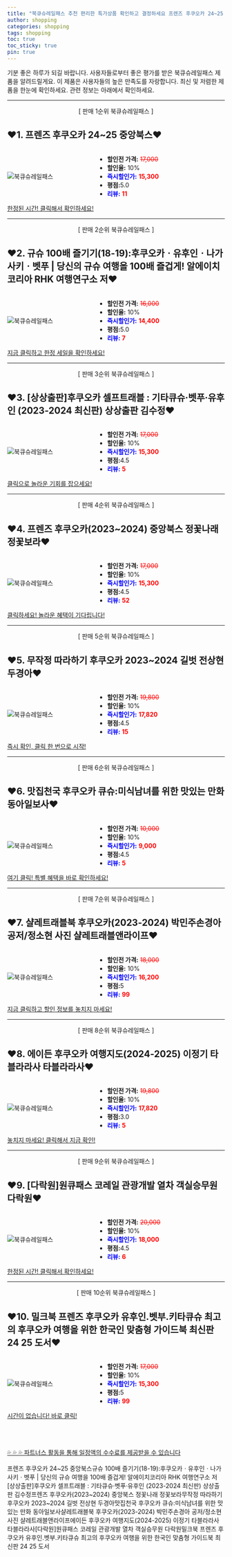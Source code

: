 ```yaml
---
title: "북큐슈레일패스 추천 편리한 특가상품 확인하고 결정하세요 프렌즈 후쿠오카 24~25 중앙북스"
author: shopping
categories: shopping
tags: shopping
toc: true
toc_sticky: true
pin: true
---
```

기분 좋은 하루가 되길 바랍니다. 사용자들로부터 좋은 평가를 받은 북큐슈레일패스 제품을 알려드릴게요. 이 제품은 사용자들의 높은 만족도를 자랑합니다. 최신 및 저렴한 제품을 한눈에 확인하세요. 관련 정보는 아래에서 확인하세요.

---
<p class="toplist" style="margin: 0 auto; display: block; width: fit-content;">[ 판매 1순위 북큐슈레일패스 ]</p>

<h2><strong>❤️1. 프렌즈 후쿠오카 24~25 중앙북스❤️</strong></h2>

<div style="display: flex; align-items: center;">
    <div style="flex: 0.4;">
        <img src="https://thumbnail7.coupangcdn.com/thumbnails/remote/230x230ex/image/retail/images/2024/02/05/16/3/652407ad-a32f-4bf7-a2e2-e53d251275d0.jpg" alt="북큐슈레일패스" style="max-width: 100%;">
    </div>
    <div style="flex: 0.6; margin-left: 10px;">
        <ul>
            <li><strong>할인전 가격:</strong> <del style="color: red;">17,000</del></li>
            <li><strong>할인율:</strong> 10%</li>
            <li><span style='color:blue'><strong>즉시할인가:</strong></span> <span style='color:red'><strong>15,300</strong></span></li>
            <li><strong>평점:</strong>5.0</li>
            <li><span style='color:blue'><strong>리뷰:</strong></span> <span style='color:red'><strong>11</strong></span></li>
        </ul>
    </div>
</div>
<div class="center">
    <a href="https://selin100587001.github.io?lptag=AF9450613&subid=githubio&pageKey=7872293389&traceid=V0-153&itemId=21508486321&vendorItemId=88597549929" class="myButton">
        한정된 시간! 클릭해서 확인하세요!
    </a>
</div>


---
<p class="toplist" style="margin: 0 auto; display: block; width: fit-content;">[ 판매 2순위 북큐슈레일패스 ]</p>

<h2><strong>❤️2. 규슈 100배 즐기기(18-19):후쿠오카ㆍ유후인ㆍ나가사키ㆍ벳푸 | 당신의 규슈 여행을 100배 즐겁게! 알에이치코리아 RHK 여행연구소 저❤️</strong></h2>

<div style="display: flex; align-items: center;">
    <div style="flex: 0.4;">
        <img src="https://thumbnail6.coupangcdn.com/thumbnails/remote/230x230ex/image/vendor_inventory/8826/d72cf5840485f03d55125a89d948d8874843a674497819502d43d2aaef06.jpg" alt="북큐슈레일패스" style="max-width: 100%;">
    </div>
    <div style="flex: 0.6; margin-left: 10px;">
        <ul>
            <li><strong>할인전 가격:</strong> <del style="color: red;">16,000</del></li>
            <li><strong>할인율:</strong> 10%</li>
            <li><span style='color:blue'><strong>즉시할인가:</strong></span> <span style='color:red'><strong>14,400</strong></span></li>
            <li><strong>평점:</strong>5.0</li>
            <li><span style='color:blue'><strong>리뷰:</strong></span> <span style='color:red'><strong>7</strong></span></li>
        </ul>
    </div>
</div>
<div class="center">
    <a href="https://selin100587001.github.io?lptag=AF9450613&subid=githubio&pageKey=65336770&traceid=V0-153&itemId=220706228&vendorItemId=3534022728" class="myButton">
        지금 클릭하고 한정 세일을 확인하세요!
    </a>
</div>


---
<p class="toplist" style="margin: 0 auto; display: block; width: fit-content;">[ 판매 3순위 북큐슈레일패스 ]</p>

<h2><strong>❤️3. [상상출판]후쿠오카 셀프트래블 : 기타큐슈·벳푸·유후인 (2023-2024 최신판) 상상출판 김수정❤️</strong></h2>

<div style="display: flex; align-items: center;">
    <div style="flex: 0.4;">
        <img src="https://thumbnail6.coupangcdn.com/thumbnails/remote/230x230ex/image/retail-product-api/A00077021/201012369/217405159/main/9791167821621_L.jpg" alt="북큐슈레일패스" style="max-width: 100%;">
    </div>
    <div style="flex: 0.6; margin-left: 10px;">
        <ul>
            <li><strong>할인전 가격:</strong> <del style="color: red;">17,000</del></li>
            <li><strong>할인율:</strong> 10%</li>
            <li><span style='color:blue'><strong>즉시할인가:</strong></span> <span style='color:red'><strong>15,300</strong></span></li>
            <li><strong>평점:</strong>4.5</li>
            <li><span style='color:blue'><strong>리뷰:</strong></span> <span style='color:red'><strong>5</strong></span></li>
        </ul>
    </div>
</div>
<div class="center">
    <a href="https://selin100587001.github.io?lptag=AF9450613&subid=githubio&pageKey=7544326033&traceid=V0-153&itemId=19839847324&vendorItemId=86941401997" class="myButton">
        클릭으로 놀라운 기회를 잡으세요!
    </a>
</div>


---
<p class="toplist" style="margin: 0 auto; display: block; width: fit-content;">[ 판매 4순위 북큐슈레일패스 ]</p>

<h2><strong>❤️4. 프렌즈 후쿠오카(2023~2024) 중앙북스 정꽃나래 정꽃보라❤️</strong></h2>

<div style="display: flex; align-items: center;">
    <div style="flex: 0.4;">
        <img src="https://thumbnail8.coupangcdn.com/thumbnails/remote/230x230ex/image/retail-product-api/A00077021/141920102/156253408/main/9788927879596_L.jpg" alt="북큐슈레일패스" style="max-width: 100%;">
    </div>
    <div style="flex: 0.6; margin-left: 10px;">
        <ul>
            <li><strong>할인전 가격:</strong> <del style="color: red;">17,000</del></li>
            <li><strong>할인율:</strong> 10%</li>
            <li><span style='color:blue'><strong>즉시할인가:</strong></span> <span style='color:red'><strong>15,300</strong></span></li>
            <li><strong>평점:</strong>4.5</li>
            <li><span style='color:blue'><strong>리뷰:</strong></span> <span style='color:red'><strong>52</strong></span></li>
        </ul>
    </div>
</div>
<div class="center">
    <a href="https://selin100587001.github.io?lptag=AF9450613&subid=githubio&pageKey=7110292293&traceid=V0-153&itemId=17773100276&vendorItemId=84937279564" class="myButton">
        클릭하세요! 놀라운 혜택이 기다립니다!
    </a>
</div>


---
<p class="toplist" style="margin: 0 auto; display: block; width: fit-content;">[ 판매 5순위 북큐슈레일패스 ]</p>

<h2><strong>❤️5. 무작정 따라하기 후쿠오카 2023~2024 길벗 전상현 두경아❤️</strong></h2>

<div style="display: flex; align-items: center;">
    <div style="flex: 0.4;">
        <img src="https://thumbnail10.coupangcdn.com/thumbnails/remote/230x230ex/image/rs_quotation_api/t4frypvb/6f4b720e3dee441ca2492fdd3e7bb6ca.jpg" alt="북큐슈레일패스" style="max-width: 100%;">
    </div>
    <div style="flex: 0.6; margin-left: 10px;">
        <ul>
            <li><strong>할인전 가격:</strong> <del style="color: red;">19,800</del></li>
            <li><strong>할인율:</strong> 10%</li>
            <li><span style='color:blue'><strong>즉시할인가:</strong></span> <span style='color:red'><strong>17,820</strong></span></li>
            <li><strong>평점:</strong>4.5</li>
            <li><span style='color:blue'><strong>리뷰:</strong></span> <span style='color:red'><strong>15</strong></span></li>
        </ul>
    </div>
</div>
<div class="center">
    <a href="https://selin100587001.github.io?lptag=AF9450613&subid=githubio&pageKey=7375994467&traceid=V0-153&itemId=19037716383&vendorItemId=86161575105" class="myButton">
        즉시 확인, 클릭 한 번으로 시작!
    </a>
</div>


---
<p class="toplist" style="margin: 0 auto; display: block; width: fit-content;">[ 판매 6순위 북큐슈레일패스 ]</p>

<h2><strong>❤️6. 맛집천국 후쿠오카 큐슈:미식남녀를 위한 맛있는 만화 동아일보사❤️</strong></h2>

<div style="display: flex; align-items: center;">
    <div style="flex: 0.4;">
        <img src="https://thumbnail6.coupangcdn.com/thumbnails/remote/230x230ex/image/retail-product-api/A00077021/310330/641333/main/e336dae22924cef450645a65de4661bbdf6e3e313833609034fe2a09db679cdc.jpg" alt="북큐슈레일패스" style="max-width: 100%;">
    </div>
    <div style="flex: 0.6; margin-left: 10px;">
        <ul>
            <li><strong>할인전 가격:</strong> <del style="color: red;">10,000</del></li>
            <li><strong>할인율:</strong> 10%</li>
            <li><span style='color:blue'><strong>즉시할인가:</strong></span> <span style='color:red'><strong>9,000</strong></span></li>
            <li><strong>평점:</strong>4.5</li>
            <li><span style='color:blue'><strong>리뷰:</strong></span> <span style='color:red'><strong>5</strong></span></li>
        </ul>
    </div>
</div>
<div class="center">
    <a href="https://selin100587001.github.io?lptag=AF9450613&subid=githubio&pageKey=10907632&traceid=V0-153&itemId=130147867&vendorItemId=3272531588" class="myButton">
        여기 클릭! 특별 혜택을 바로 확인하세요!
    </a>
</div>


---
<p class="toplist" style="margin: 0 auto; display: block; width: fit-content;">[ 판매 7순위 북큐슈레일패스 ]</p>

<h2><strong>❤️7. 샬레트래블북 후쿠오카(2023-2024) 박민주손경아 공저/정소현 사진 샬레트래블앤라이프❤️</strong></h2>

<div style="display: flex; align-items: center;">
    <div style="flex: 0.4;">
        <img src="https://thumbnail7.coupangcdn.com/thumbnails/remote/230x230ex/image/vendor_inventory/040b/42bde47995207f395af0fb67897f6679ff7cf4d928fd01aaf04d8e091f3c.png" alt="북큐슈레일패스" style="max-width: 100%;">
    </div>
    <div style="flex: 0.6; margin-left: 10px;">
        <ul>
            <li><strong>할인전 가격:</strong> <del style="color: red;">18,000</del></li>
            <li><strong>할인율:</strong> 10%</li>
            <li><span style='color:blue'><strong>즉시할인가:</strong></span> <span style='color:red'><strong>16,200</strong></span></li>
            <li><strong>평점:</strong>5</li>
            <li><span style='color:blue'><strong>리뷰:</strong></span> <span style='color:red'><strong>99</strong></span></li>
        </ul>
    </div>
</div>
<div class="center">
    <a href="https://selin100587001.github.io?lptag=AF9450613&subid=githubio&pageKey=7675030041&traceid=V0-153&itemId=20484615040&vendorItemId=87578598761" class="myButton">
        지금 클릭하고 할인 정보를 놓치지 마세요!
    </a>
</div>


---
<p class="toplist" style="margin: 0 auto; display: block; width: fit-content;">[ 판매 8순위 북큐슈레일패스 ]</p>

<h2><strong>❤️8. 에이든 후쿠오카 여행지도(2024-2025) 이정기 타블라라사 타블라라사❤️</strong></h2>

<div style="display: flex; align-items: center;">
    <div style="flex: 0.4;">
        <img src="https://thumbnail9.coupangcdn.com/thumbnails/remote/230x230ex/image/retail/images/2023/08/14/11/6/88718f71-25e6-45b1-9b8e-732721be4296.jpg" alt="북큐슈레일패스" style="max-width: 100%;">
    </div>
    <div style="flex: 0.6; margin-left: 10px;">
        <ul>
            <li><strong>할인전 가격:</strong> <del style="color: red;">19,800</del></li>
            <li><strong>할인율:</strong> 10%</li>
            <li><span style='color:blue'><strong>즉시할인가:</strong></span> <span style='color:red'><strong>17,820</strong></span></li>
            <li><strong>평점:</strong>3.0</li>
            <li><span style='color:blue'><strong>리뷰:</strong></span> <span style='color:red'><strong>5</strong></span></li>
        </ul>
    </div>
</div>
<div class="center">
    <a href="https://selin100587001.github.io?lptag=AF9450613&subid=githubio&pageKey=7490891282&traceid=V0-153&itemId=19587526173&vendorItemId=86871921293" class="myButton">
        놓치지 마세요! 클릭해서 지금 확인!
    </a>
</div>


---
<p class="toplist" style="margin: 0 auto; display: block; width: fit-content;">[ 판매 9순위 북큐슈레일패스 ]</p>

<h2><strong>❤️9. [다락원]원큐패스 코레일 관광개발 열차 객실승무원 다락원❤️</strong></h2>

<div style="display: flex; align-items: center;">
    <div style="flex: 0.4;">
        <img src="https://thumbnail7.coupangcdn.com/thumbnails/remote/230x230ex/image/vendor_inventory/8908/f0f0e9df5fe1c072d6828f61b8f693f4ca4c4a4581739b252f7f76f03207.png" alt="북큐슈레일패스" style="max-width: 100%;">
    </div>
    <div style="flex: 0.6; margin-left: 10px;">
        <ul>
            <li><strong>할인전 가격:</strong> <del style="color: red;">20,000</del></li>
            <li><strong>할인율:</strong> 10%</li>
            <li><span style='color:blue'><strong>즉시할인가:</strong></span> <span style='color:red'><strong>18,000</strong></span></li>
            <li><strong>평점:</strong>4.5</li>
            <li><span style='color:blue'><strong>리뷰:</strong></span> <span style='color:red'><strong>6</strong></span></li>
        </ul>
    </div>
</div>
<div class="center">
    <a href="https://selin100587001.github.io?lptag=AF9450613&subid=githubio&pageKey=4326524388&traceid=V0-153&itemId=5043180720&vendorItemId=90599659795" class="myButton">
        한정된 시간! 클릭해서 확인하세요!
    </a>
</div>


---
<p class="toplist" style="margin: 0 auto; display: block; width: fit-content;">[ 판매 10순위 북큐슈레일패스 ]</p>

<h2><strong>❤️10. 밀크북 프렌즈 후쿠오카 유후인.벳부.키타큐슈 최고의 후쿠오카 여행을 위한 한국인 맞춤형 가이드북 최신판 24 25 도서❤️</strong></h2>

<div style="display: flex; align-items: center;">
    <div style="flex: 0.4;">
        <img src="https://thumbnail9.coupangcdn.com/thumbnails/remote/230x230ex/image/vendor_inventory/6dfa/ca8c593187568e490735c4eee781093ea3f0c0430d09e64861d19f5495ec.jpg" alt="북큐슈레일패스" style="max-width: 100%;">
    </div>
    <div style="flex: 0.6; margin-left: 10px;">
        <ul>
            <li><strong>할인전 가격:</strong> <del style="color: red;">17,000</del></li>
            <li><strong>할인율:</strong> 10%</li>
            <li><span style='color:blue'><strong>즉시할인가:</strong></span> <span style='color:red'><strong>15,300</strong></span></li>
            <li><strong>평점:</strong>5</li>
            <li><span style='color:blue'><strong>리뷰:</strong></span> <span style='color:red'><strong>99</strong></span></li>
        </ul>
    </div>
</div>
<div class="center">
    <a href="https://selin100587001.github.io?lptag=AF9450613&subid=githubio&pageKey=7869438635&traceid=V0-153&itemId=21494162645&vendorItemId=90420554059" class="myButton">
        시간이 없습니다! 바로 클릭!
    </a>
</div>

<br><br><br>[💦 💦 💦 파트너스 활동을 통해 일정액의 수수료를 제공받을 수 있습니다](https://link.coupang.com/a/bcpT2c)<br><br>프렌즈 후쿠오카 24~25 중앙북스규슈 100배 즐기기(18-19):후쿠오카ㆍ유후인ㆍ나가사키ㆍ벳푸 | 당신의 규슈 여행을 100배 즐겁게! 알에이치코리아 RHK 여행연구소 저[상상출판]후쿠오카 셀프트래블 : 기타큐슈·벳푸·유후인 (2023-2024 최신판) 상상출판 김수정프렌즈 후쿠오카(2023~2024) 중앙북스 정꽃나래 정꽃보라무작정 따라하기 후쿠오카 2023~2024 길벗 전상현 두경아맛집천국 후쿠오카 큐슈:미식남녀를 위한 맛있는 만화 동아일보사샬레트래블북 후쿠오카(2023-2024) 박민주손경아 공저/정소현 사진 샬레트래블앤라이프에이든 후쿠오카 여행지도(2024-2025) 이정기 타블라라사 타블라라사[다락원]원큐패스 코레일 관광개발 열차 객실승무원 다락원밀크북 프렌즈 후쿠오카 유후인.벳부.키타큐슈 최고의 후쿠오카 여행을 위한 한국인 맞춤형 가이드북 최신판 24 25 도서